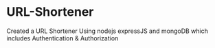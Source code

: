 # URL-Shortener
Created a URL Shortener Using nodejs expressJS and mongoDB which includes Authentication &amp; Authorization
